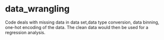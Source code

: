 # data_wrangling

Code deals with missing data in data set,data type conversion, data binning, one-hot encoding of the data. The clean data would then be used for a regression analysis. 
